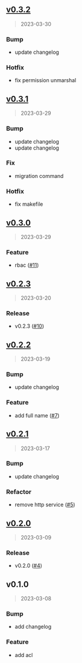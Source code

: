 
<a name="v0.3.2"></a>
## [v0.3.2](https://github.com/krobus00/auth-service/compare/v0.3.1...v0.3.2)

> 2023-03-30

### Bump

* update changelog

### Hotfix

* fix permission unmarshal


<a name="v0.3.1"></a>
## [v0.3.1](https://github.com/krobus00/auth-service/compare/v0.3.0...v0.3.1)

> 2023-03-29

### Bump

* update changelog
* update changelog

### Fix

* migration command

### Hotfix

* fix makefile


<a name="v0.3.0"></a>
## [v0.3.0](https://github.com/krobus00/auth-service/compare/v0.2.3...v0.3.0)

> 2023-03-29

### Feature

* rbac ([#11](https://github.com/krobus00/auth-service/issues/11))


<a name="v0.2.3"></a>
## [v0.2.3](https://github.com/krobus00/auth-service/compare/v0.2.2...v0.2.3)

> 2023-03-20

### Release

* v0.2.3 ([#10](https://github.com/krobus00/auth-service/issues/10))


<a name="v0.2.2"></a>
## [v0.2.2](https://github.com/krobus00/auth-service/compare/v0.2.1...v0.2.2)

> 2023-03-19

### Bump

* update changelog

### Feature

* add full name ([#7](https://github.com/krobus00/auth-service/issues/7))


<a name="v0.2.1"></a>
## [v0.2.1](https://github.com/krobus00/auth-service/compare/v0.2.0...v0.2.1)

> 2023-03-17

### Bump

* update changelog

### Refactor

* remove http service ([#5](https://github.com/krobus00/auth-service/issues/5))


<a name="v0.2.0"></a>
## [v0.2.0](https://github.com/krobus00/auth-service/compare/v0.1.0...v0.2.0)

> 2023-03-09

### Release

* v0.2.0 ([#4](https://github.com/krobus00/auth-service/issues/4))


<a name="v0.1.0"></a>
## v0.1.0

> 2023-03-08

### Bump

* add changelog

### Feature

* add acl

